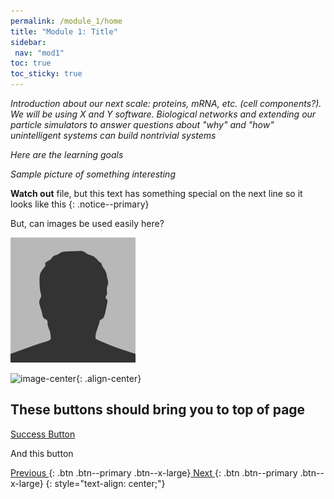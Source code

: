 ```yaml
---
permalink: /module_1/home
title: "Module 1: Title"
sidebar: 
 nav: "mod1"
toc: true
toc_sticky: true
---
```


*Introduction about our next scale: proteins, mRNA, etc. (cell components?). We will be using X and Y software. Biological networks and extending our particle simulators to answer questions about "why" and "how" unintelligent systems can build nontrivial systems*

*Here are the learning goals*

*Sample picture of something interesting*

**Watch out** file, but this text has something special on the next line so it looks like this 
{: .notice--primary}

But, can images be used easily here? 

![gras](assets/images/bio-photo.jpg)

![image-center](../assets/images/m1_image1.png){: .align-center}


## These buttons should bring you to top of page

<a href="#" class="btn--success">Success Button</a>

And this button

[  Previous  ](#link){: .btn .btn--primary .btn--x-large}[  Next  ](setup){: .btn .btn--primary .btn--x-large}
{: style="text-align: center;"}


